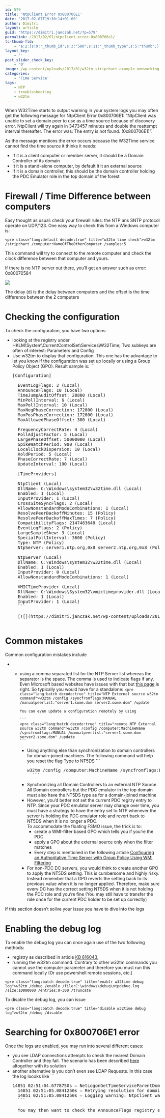 ```yaml
---
id: 579
title: 'NtpClient Error 0x800706E1'
date: '2017-02-07T19:30:14+01:00'
author: Dimitri
layout: article
guid: 'https://dimitri.janczak.net/?p=579'
permalink: /2017/02/07/ntpclient-error-0x800706e1/
tc-thumb-fld:
    - 'a:2:{s:9:"_thumb_id";s:3:"580";s:11:"_thumb_type";s:5:"thumb";}'
layout_key:
    - ''
post_slider_check_key:
    - '0'
image: /wp-content/uploads/2017/01/w32tm-stripchart-example-nonworking.png
categories:
    - 'Time Service'
tags:
    - NTP
    - troubleshooting
    - w32tm
---
```


When W32Time starts to output warning in your system logs you may often get the following message for NtpClient Error 0x800706E1: “NtpClient was unable to set a domain peer to use as a time source because of discovery error. NtpClient will try again in 3473457 minutes and double the reattempt interval thereafter. The error was: The entry is not found. (0x800706E1)”.

As the message mentions the error occurs because the W32Time service cannot find the time source it thinks it needs:

- If it is a client computer or member server, it should be a Domain Controller of its domain
- It it is a stand-alone computer, by default it it an external source
- If it is a domain controller, this should be the domain controller holding the PDC Emulator role in the top domain of the forest

# Firewall / Time Difference between computers

Easy thought as usual: check your firewall rules: the NTP ans SNTP protocol operate on UDP/123. One easy way to check this from a Windows computer is:

```
<pre class="lang:default decode:true" title="w32tm time check">w32tm /stripchart /computer:NameOfTheOtherComputer /samples:5
```

This command will try to connect to the remote computer and check the clock difference between that computer and yours.

If there is no NTP server out there, you’ll get an answer such as error: 0x80070584

[![](https://dimitri.janczak.net/wp-content/uploads/2017/01/w32tm-stripchart-example-nonworking.png)](https://dimitri.janczak.net/wp-content/uploads/2017/01/w32tm-stripchart-example-nonworking.png)

The delay (d) is the delay between computers and the offset is the time difference between the 2 computers

# Checking the configuration

To check the configuration, you have two options:

- looking at the registry under HKLM\\System\\CurrentControlSet\\Services\\W32Time; Two subkeys are often of interest: Parameters and Config
- Use w32tm to display that configuration. This one has the advantage to let you know if the configuration was set up locally or using a Group Policy Object (GPO). Result sample is: ```
    <pre class="lang:batch decode:true" title="w32tm /query /configuration">[Configuration]
    
    EventLogFlags: 2 (Local)
    AnnounceFlags: 10 (Local)
    TimeJumpAuditOffset: 28800 (Local)
    MinPollInterval: 6 (Local)
    MaxPollInterval: 10 (Local)
    MaxNegPhaseCorrection: 172800 (Local)
    MaxPosPhaseCorrection: 172800 (Local)
    MaxAllowedPhaseOffset: 300 (Local)
    
    FrequencyCorrectRate: 4 (Local)
    PollAdjustFactor: 5 (Local)
    LargePhaseOffset: 50000000 (Local)
    SpikeWatchPeriod: 900 (Local)
    LocalClockDispersion: 10 (Local)
    HoldPeriod: 5 (Local)
    PhaseCorrectRate: 7 (Local)
    UpdateInterval: 100 (Local)
    
    [TimeProviders]
    
    NtpClient (Local)
    DllName: C:\Windows\system32\w32time.dll (Local)
    Enabled: 1 (Local)
    InputProvider: 1 (Local)
    CrossSiteSyncFlags: 2 (Local)
    AllowNonstandardModeCombinations: 1 (Local)
    ResolvePeerBackoffMinutes: 15 (Policy)
    ResolvePeerBackoffMaxTimes: 7 (Policy)
    CompatibilityFlags: 2147483648 (Local)
    EventLogFlags: 2 (Policy)
    LargeSampleSkew: 3 (Local)
    SpecialPollInterval: 3600 (Policy)
    Type: NTP (Policy)
    NtpServer: server1.ntp.org,0x8 server2.ntp.org,0x8 (Policy)
    
    NtpServer (Local)
    DllName: C:\Windows\system32\w32time.dll (Local)
    Enabled: 1 (Local)
    InputProvider: 0 (Local)
    AllowNonstandardModeCombinations: 1 (Local)
    
    VMICTimeProvider (Local)
    DllName: C:\Windows\System32\vmictimeprovider.dll (Local)
    Enabled: 1 (Local)
    InputProvider: 1 (Local)
    ```
    
    [![](https://dimitri.janczak.net/wp-content/uploads/2017/01/w32tm-query-configuration.png)](https://dimitri.janczak.net/wp-content/uploads/2017/01/w32tm-query-configuration.png)

# Common mistakes

Common configuration mistakes include

- - using a comma separated list for the NTP Server list whereas the separator is the space. The comma is used to indicate flags if any. Even Microsoft based websites have issues with that but [this page](https://blogs.msdn.microsoft.com/w32time/2008/02/26/configuring-the-time-service-ntpserver-and-specialpollinterval/) is right. So typically you would have for a standalone: ```
        <pre class="lang:batch decode:true" title="NTP External source w32tm command">w32tm /config /syncfromflags:MANUAL /manualpeerlist:"server1.some.dom server2.some.dom" /update
        ```
        
        You can even update a configuration remotely by using
        
        ```
        <pre class="lang:batch decode:true" title="remote NTP External source w32tm command">w32tm /config /computer:MachineName /syncfromflags:MANUAL /manualpeerlist:"server1.some.dom server2.some.dom" /update
        ```
    - Using anything else than synchronization to domain controllers for domain-joined machines. The following command will help you reset the flag Type to NT5DS ```
        <pre class="lang:batch decode:true" title="w32tm synchronize to DC">w32tm /config /computer:MachineName /syncfromflags:DOMHIER /update
        ```
    - Synchronizing all Domain Controllers to an external NTP Source. All Domain controllers but the PDC emulator in the top domain must also have the NT5DS type as for a domain-joined machine
    - However, you’d better not set the current PDC regitry entry to NTP. Since your PDC emulator server may change over time, you must have a strategy to have the entry set to NTP whenever the server is holding the PDC emulator role and revert back to NT5DS when it is no longer a PDC.  
        To accommodate the floating FSMO issue, the trick is to: 
        - create a WMI-filter based GPO which tells you if you’re the PDC.
        - apply a GPO about the external source only when the filter matches
        - Every step is mentioned in the following article [Configuring an Authoritative Time Server with Group Policy Using WMI Filtering](https://blogs.technet.microsoft.com/askds/2008/11/13/configuring-an-authoritative-time-server-with-group-policy-using-wmi-filtering/)
    - For non-PDC DC servers, you would think to create another GPO to apply the NT5DS setting. This is cumbersome and highly risky. Instead remember that a GPO reverts the setting back to its previous value when it is no longer applied. Therefore, make sure every DC has the correct setting NT5DS when it is not holding the PDC role and you’re fine (You may still have to transfer the role once for the current PDC holder to be set up correctly)

If this section doesn’t soilve your issue you have to dive into the logs

# Enabling the debug log

To enable the debug log you can once again use of the two following methods:

- registry as described in article [KB 816043.](https://support.microsoft.com/en-us/help/816043/how-to-turn-on-debug-logging-in-the-windows-time-service)
- running the w32tm command. Contrary to other w32tm commands you cannot use the computer parameter and therefore you must run this command locally (Or use powershell remote sessions, etc.)

```
<pre class="lang:batch decode:true" title="enablr w32time debug log">w32tm /debug /enable /file:C:\windows\debug\ntpdebug.log /size:10000000 /entries:0-300 /truncate
```

To disable the debug log, you can issue

```
<pre class="lang:batch decode:true" title="disable w32time debug log">w32tm /debug /disable
```

# Searching for 0x800706E1 error

Once the logs are enabled, you may run into several different cases:

- you see LDAP connections attempts to check the nearest Domain Controller and they fail. The scenario has been described [here](http://www.cbfive.com/why-are-some-dcs-able-to-sync-time-with-the-pdce-and-not-others/) altogether with its solution
- another alternative is you don’t even see LDAP Requests. In this case the log loooks like ```
    <pre class="lang:default decode:true " title="ntpdebug log example">14851 02:51:04.6778750s – NetLogonGetTimeServiceParentDomain dwErr = 1355 netlogonbits = 0.
    14851 02:51:05.0841250s – Retrying resolution for domain hierarchy. Retry 1 will be in 15 minutes. 
    14851 02:51:05.0841250s – Logging warning: NtpClient was unable to set a domain peer to use as a time source because of discovery error. NtpClient will try again in 15 minutes and double the reattempt interval thereafter. The error was: The entry is not found. (0x800706E1)
    ```
    
    You may then want to check the AnnounceFlags registry settings. It should be 5 on a PDC but [10 on any other machine](https://technet.microsoft.com/en-us/windows-server-docs/identity/ad-ds/get-started/windows-time-service/windows-time-service-tools-and-settings).
